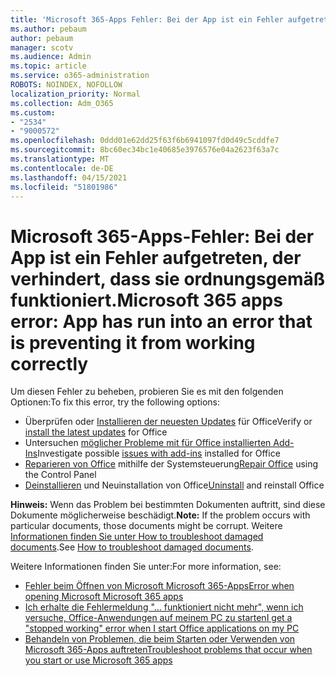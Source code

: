 ```yaml
---
title: 'Microsoft 365-Apps Fehler: Bei der App ist ein Fehler aufgetreten, der verhindert, dass sie ordnungsgemäß funktioniert.'
ms.author: pebaum
author: pebaum
manager: scotv
ms.audience: Admin
ms.topic: article
ms.service: o365-administration
ROBOTS: NOINDEX, NOFOLLOW
localization_priority: Normal
ms.collection: Adm_O365
ms.custom:
- "2534"
- "9000572"
ms.openlocfilehash: 0ddd01e62dd25f63f6b6941097fd0d49c5cddfe7
ms.sourcegitcommit: 8bc60ec34bc1e40685e3976576e04a2623f63a7c
ms.translationtype: MT
ms.contentlocale: de-DE
ms.lasthandoff: 04/15/2021
ms.locfileid: "51801986"
---
```

# <a name="microsoft-365-apps-error-app-has-run-into-an-error-that-is-preventing-it-from-working-correctly"></a><span data-ttu-id="72495-102">Microsoft 365-Apps-Fehler: Bei der App ist ein Fehler aufgetreten, der verhindert, dass sie ordnungsgemäß funktioniert.</span><span class="sxs-lookup"><span data-stu-id="72495-102">Microsoft 365 apps error: App has run into an error that is preventing it from working correctly</span></span>

<span data-ttu-id="72495-103">Um diesen Fehler zu beheben, probieren Sie es mit den folgenden Optionen:</span><span class="sxs-lookup"><span data-stu-id="72495-103">To fix this error, try the following options:</span></span>

- <span data-ttu-id="72495-104">Überprüfen oder [Installieren der neuesten Updates](https://support.office.com/article/update-office-and-your-computer-with-microsoft-update-2ab296f3-7f03-43a2-8e50-46de917611c5) für Office</span><span class="sxs-lookup"><span data-stu-id="72495-104">Verify or [install the latest updates](https://support.office.com/article/update-office-and-your-computer-with-microsoft-update-2ab296f3-7f03-43a2-8e50-46de917611c5) for Office</span></span>
- <span data-ttu-id="72495-105">Untersuchen [möglicher Probleme mit für Office installierten Add-Ins](https://support.office.com/article/powerpoint-isn-t-responding-hangs-or-freezes-652ede6e-e3d2-449a-a07f-8c800dfb948d?ocmsassetID=HA104114659&CorrelationId=98329f6f-f51f-4f44-a876-4142c3583312#bkmk_addins)</span><span class="sxs-lookup"><span data-stu-id="72495-105">Investigate possible [issues with add-ins](https://support.office.com/article/powerpoint-isn-t-responding-hangs-or-freezes-652ede6e-e3d2-449a-a07f-8c800dfb948d?ocmsassetID=HA104114659&CorrelationId=98329f6f-f51f-4f44-a876-4142c3583312#bkmk_addins) installed for Office</span></span>
- <span data-ttu-id="72495-106">[Reparieren von Office](https://support.office.com/article/repair-an-office-application-7821d4b6-7c1d-4205-aa0e-a6b40c5bb88b) mithilfe der Systemsteuerung</span><span class="sxs-lookup"><span data-stu-id="72495-106">[Repair Office](https://support.office.com/article/repair-an-office-application-7821d4b6-7c1d-4205-aa0e-a6b40c5bb88b) using the Control Panel</span></span>
- <span data-ttu-id="72495-107">[Deinstallieren](https://support.office.com/article/uninstall-office-from-a-pc-9dd49b83-264a-477a-8fcc-2fdf5dbf61d8) und Neuinstallation von Office</span><span class="sxs-lookup"><span data-stu-id="72495-107">[Uninstall](https://support.office.com/article/uninstall-office-from-a-pc-9dd49b83-264a-477a-8fcc-2fdf5dbf61d8) and reinstall Office</span></span>

<span data-ttu-id="72495-108">**Hinweis:** Wenn das Problem bei bestimmten Dokumenten auftritt, sind diese Dokumente möglicherweise beschädigt.</span><span class="sxs-lookup"><span data-stu-id="72495-108">**Note:** If the problem occurs with particular documents, those documents might be corrupt.</span></span> <span data-ttu-id="72495-109">Weitere [Informationen finden Sie unter How to troubleshoot damaged documents](https://docs.microsoft.com/office/troubleshoot/word/damaged-documents-in-word).</span><span class="sxs-lookup"><span data-stu-id="72495-109">See [How to troubleshoot damaged documents](https://docs.microsoft.com/office/troubleshoot/word/damaged-documents-in-word).</span></span>

<span data-ttu-id="72495-110">Weitere Informationen finden Sie unter:</span><span class="sxs-lookup"><span data-stu-id="72495-110">For more information, see:</span></span> 

- [<span data-ttu-id="72495-111">Fehler beim Öffnen von Microsoft Microsoft 365-Apps</span><span class="sxs-lookup"><span data-stu-id="72495-111">Error when opening Microsoft Microsoft 365 apps</span></span>](https://support.office.com/article/error-when-opening-microsoft-office-apps-b84b6a63-4b8c-46ec-ae9a-ad91d6160d72)
- [<span data-ttu-id="72495-112">Ich erhalte die Fehlermeldung "... funktioniert nicht mehr", wenn ich versuche, Office-Anwendungen auf meinem PC zu starten</span><span class="sxs-lookup"><span data-stu-id="72495-112">I get a "stopped working" error when I start Office applications on my PC</span></span>](https://support.office.com/article/i-get-a-stopped-working-error-when-i-start-office-applications-on-my-pc-52bd7985-4e99-4a35-84c8-2d9b8301a2fa)
- [<span data-ttu-id="72495-113">Behandeln von Problemen, die beim Starten oder Verwenden von Microsoft 365-Apps auftreten</span><span class="sxs-lookup"><span data-stu-id="72495-113">Troubleshoot problems that occur when you start or use Microsoft 365 apps</span></span>](https://docs.microsoft.com/office/troubleshoot/word/issues-when-start-or-use-word)